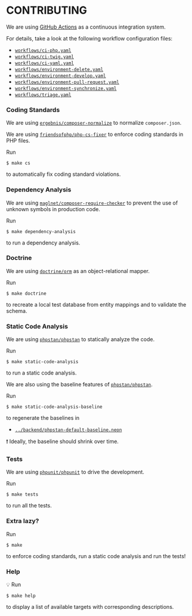 # CONTRIBUTING

We are using [GitHub Actions](https://github.com/features/actions) as a continuous integration system.

For details, take a look at the following workflow configuration files:

- [`workflows/ci-php.yaml`](workflows/ci-php.yaml)
- [`workflows/ci-twig.yaml`](workflows/ci-twig.yaml)
- [`workflows/ci-yaml.yaml`](workflows/ci-yaml.yaml)
- [`workflows/environment-delete.yaml`](workflows/environment-delete.yaml)
- [`workflows/environment-develop.yaml`](workflows/environment-develop.yaml)
- [`workflows/environment-pull-request.yaml`](workflows/environment-pull-request.yaml)
- [`workflows/environment-synchronize.yaml`](workflows/environment-synchronize.yaml)
- [`workflows/triage.yaml`](workflows/triage.yaml)

### Coding Standards

We are using [`ergebnis/composer-normalize`](https://github.com/ergebnis/composer-normalize) to normalize `composer.json`.

We are using [`friendsofphp/php-cs-fixer`](https://github.com/FriendsOfPHP/PHP-CS-Fixer) to enforce coding standards in PHP files.

Run

```
$ make cs
```

to automatically fix coding standard violations.

### Dependency Analysis

We are using [`maglnet/composer-require-checker`](https://github.com/maglnet/ComposerRequireChecker) to prevent the use of unknown symbols in production code.

Run

```
$ make dependency-analysis
```

to run a dependency analysis.

### Doctrine

We are using [`doctrine/orm`](https://github.com/doctrine/orm) as an object-relational mapper.

Run

```
$ make doctrine
```

to recreate a local test database from entity mappings and to validate the schema.

### Static Code Analysis

We are using [`phpstan/phpstan`](https://github.com/phpstan/phpstan) to statically analyze the code.

Run

```
$ make static-code-analysis
```

to run a static code analysis.

We are also using the baseline features of [`phpstan/phpstan`](https://medium.com/@ondrejmirtes/phpstans-baseline-feature-lets-you-hold-new-code-to-a-higher-standard-e77d815a5dff).

Run

```
$ make static-code-analysis-baseline
```

to regenerate the baselines in

- [`../backend/phpstan-default-baseline.neon`](../backend/phpstan-default-baseline.neon)

:exclamation: Ideally, the baseline should shrink over time.

### Tests

We are using [`phpunit/phpunit`](https://github.com/sebastianbergmann/phpunit) to drive the development.

Run

```
$ make tests
```

to run all the tests.

### Extra lazy?

Run

```
$ make
```

to enforce coding standards, run a static code analysis and run the tests!

### Help

:bulb: Run

```
$ make help
```

to display a list of available targets with corresponding descriptions.
